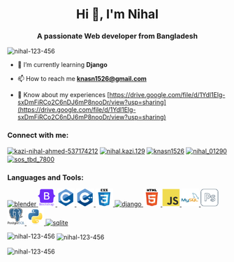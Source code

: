<h1 align="center">Hi 👋, I'm Nihal</h1>
<h3 align="center">A passionate Web developer from Bangladesh</h3>

<p align="left"> <img src="https://komarev.com/ghpvc/?username=nihal-123-456&label=Profile%20views&color=0e75b6&style=flat" alt="nihal-123-456" /> </p>

- 🌱 I’m currently learning **Django**

- 📫 How to reach me **knasn1526@gmail.com**

- 📄 Know about my experiences [https://drive.google.com/file/d/1Ydl1Elg-sxDmFiRCo2C6nDJ6mP8nooDr/view?usp=sharing](https://drive.google.com/file/d/1Ydl1Elg-sxDmFiRCo2C6nDJ6mP8nooDr/view?usp=sharing)

<h3 align="left">Connect with me:</h3>
<p align="left">
<a href="https://linkedin.com/in/kazi-nihal-ahmed-537174212" target="blank"><img align="center" src="https://raw.githubusercontent.com/rahuldkjain/github-profile-readme-generator/master/src/images/icons/Social/linked-in-alt.svg" alt="kazi-nihal-ahmed-537174212" height="30" width="40" /></a>
<a href="https://fb.com/nihal.kazi.129" target="blank"><img align="center" src="https://raw.githubusercontent.com/rahuldkjain/github-profile-readme-generator/master/src/images/icons/Social/facebook.svg" alt="nihal.kazi.129" height="30" width="40" /></a>
<a href="https://www.hackerrank.com/knasn1526" target="blank"><img align="center" src="https://raw.githubusercontent.com/rahuldkjain/github-profile-readme-generator/master/src/images/icons/Social/hackerrank.svg" alt="knasn1526" height="30" width="40" /></a>
<a href="https://codeforces.com/profile/nihal_01290" target="blank"><img align="center" src="https://raw.githubusercontent.com/rahuldkjain/github-profile-readme-generator/master/src/images/icons/Social/codeforces.svg" alt="nihal_01290" height="30" width="40" /></a>
<a href="https://www.leetcode.com/sos_tbd_7800" target="blank"><img align="center" src="https://raw.githubusercontent.com/rahuldkjain/github-profile-readme-generator/master/src/images/icons/Social/leet-code.svg" alt="sos_tbd_7800" height="30" width="40" /></a>
</p>

<h3 align="left">Languages and Tools:</h3>
<p align="left"> <a href="https://www.blender.org/" target="_blank" rel="noreferrer"> <img src="https://download.blender.org/branding/community/blender_community_badge_white.svg" alt="blender" width="40" height="40"/> </a> <a href="https://getbootstrap.com" target="_blank" rel="noreferrer"> <img src="https://raw.githubusercontent.com/devicons/devicon/master/icons/bootstrap/bootstrap-plain-wordmark.svg" alt="bootstrap" width="40" height="40"/> </a> <a href="https://www.cprogramming.com/" target="_blank" rel="noreferrer"> <img src="https://raw.githubusercontent.com/devicons/devicon/master/icons/c/c-original.svg" alt="c" width="40" height="40"/> </a> <a href="https://www.w3schools.com/cpp/" target="_blank" rel="noreferrer"> <img src="https://raw.githubusercontent.com/devicons/devicon/master/icons/cplusplus/cplusplus-original.svg" alt="cplusplus" width="40" height="40"/> </a> <a href="https://www.w3schools.com/css/" target="_blank" rel="noreferrer"> <img src="https://raw.githubusercontent.com/devicons/devicon/master/icons/css3/css3-original-wordmark.svg" alt="css3" width="40" height="40"/> </a> <a href="https://www.djangoproject.com/" target="_blank" rel="noreferrer"> <img src="https://cdn.worldvectorlogo.com/logos/django.svg" alt="django" width="40" height="40"/> </a> <a href="https://www.w3.org/html/" target="_blank" rel="noreferrer"> <img src="https://raw.githubusercontent.com/devicons/devicon/master/icons/html5/html5-original-wordmark.svg" alt="html5" width="40" height="40"/> </a> <a href="https://developer.mozilla.org/en-US/docs/Web/JavaScript" target="_blank" rel="noreferrer"> <img src="https://raw.githubusercontent.com/devicons/devicon/master/icons/javascript/javascript-original.svg" alt="javascript" width="40" height="40"/> </a> <a href="https://www.mysql.com/" target="_blank" rel="noreferrer"> <img src="https://raw.githubusercontent.com/devicons/devicon/master/icons/mysql/mysql-original-wordmark.svg" alt="mysql" width="40" height="40"/> </a> <a href="https://www.photoshop.com/en" target="_blank" rel="noreferrer"> <img src="https://raw.githubusercontent.com/devicons/devicon/master/icons/photoshop/photoshop-line.svg" alt="photoshop" width="40" height="40"/> </a> <a href="https://www.postgresql.org" target="_blank" rel="noreferrer"> <img src="https://raw.githubusercontent.com/devicons/devicon/master/icons/postgresql/postgresql-original-wordmark.svg" alt="postgresql" width="40" height="40"/> </a> <a href="https://www.python.org" target="_blank" rel="noreferrer"> <img src="https://raw.githubusercontent.com/devicons/devicon/master/icons/python/python-original.svg" alt="python" width="40" height="40"/> </a> <a href="https://www.sqlite.org/" target="_blank" rel="noreferrer"> <img src="https://www.vectorlogo.zone/logos/sqlite/sqlite-icon.svg" alt="sqlite" width="40" height="40"/> </a> </p>

<p><img align="left" src="https://github-readme-stats.vercel.app/api/top-langs?username=nihal-123-456&show_icons=true&locale=en&layout=compact" alt="nihal-123-456" /></p>

<p>&nbsp;<img align="center" src="https://github-readme-stats.vercel.app/api?username=nihal-123-456&show_icons=true&locale=en" alt="nihal-123-456" /></p>

<p><img align="center" src="https://github-readme-streak-stats.herokuapp.com/?user=nihal-123-456&" alt="nihal-123-456" /></p>
